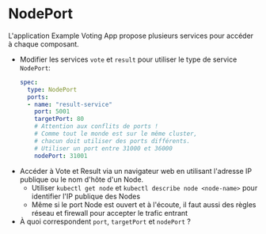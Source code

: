 # NodePort

L'application Example Voting App propose plusieurs services pour accéder à chaque composant.

- Modifier les services `vote` et `result` pour utiliser le type de service `NodePort`:
  ```yaml
  spec:
    type: NodePort
    ports:
    - name: "result-service"
      port: 5001
      targetPort: 80
      # Attention aux conflits de ports !
      # Comme tout le monde est sur le même cluster,
      # chacun doit utiliser des ports différents.
      # Utiliser un port entre 31000 et 36000
      nodePort: 31001
  ```
- Accéder à Vote et Result via un navigateur web en utilisant l'adresse IP publique ou le nom d'hôte d'un Node.
  - Utiliser `kubectl get node` et `kubectl describe node <node-name>` pour identifier l'IP publique des Nodes
  - Même si le port Node est ouvert et à l'écoute, il faut aussi des règles réseau et firewall pour accepter le trafic entrant
- À quoi correspondent `port`, `targetPort` et `nodePort` ?
